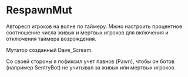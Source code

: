 # RespawnMut
Авторесп игроков на волне по таймеру. Мжно настроить процентное соотношение числа живых и мертвых игроков для включения и отключения таймера возрождения.

Мутатор созданный Dave_Scream.

Со своей стороны я пофиксил учет павнов (Pawn), чтобы он ботов (например SentryBot) не учитывал за живых или мертвых игроков.
